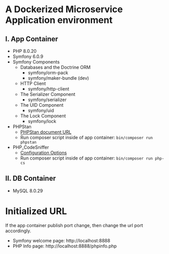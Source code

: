 # A Dockerized Microservice Application environment

## I. App Container 
* PHP 8.0.20
* Symfony 6.0.9
* Symfony Components
  * Databases and the Doctrine ORM
    * symfony/orm-pack
    * symfony/maker-bundle (dev)
  * HTTP Client
    * symfony/http-client
  * The Serializer Component
    * symfony/serializer
  * The UID Component
    * symfony/uid
  * The Lock Component
    * symfony/lock
* PHPStan 
  * [PHPStan document URL](https://phpstan.org/user-guide/getting-started)
  * Run composer script inside of app container: `bin/composer run phpstan`
* PHP_CodeSniffer
  * [Configuration Options](https://github.com/squizlabs/PHP_CodeSniffer/wiki/Configuration-Options)
  * Run composer script inside of app container: `bin/composer run php-cs`

## II. DB Container
* MySQL 8.0.29

# Initialized URL
If the app container publish port change, then change the url port accordingly.
* Symfony welcome page: http://localhost:8888
* PHP Info page: http://localhost:8888/phpinfo.php
